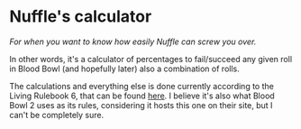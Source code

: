 Nuffle's calculator
===================

_For when you want to know how easily Nuffle can screw you over._

In other words, it's a calculator of percentages to fail/succeed any given roll in Blood Bowl (and hopefully later) also a combination of rolls.

The calculations and everything else is done currently according to the Living Rulebook 6, that can be found [here](http://www.bloodbowlgamers.com/downloads/LRB6.pdf). I believe it's also what Blood Bowl 2 uses as its rules, considering it hosts this one on their site, but I can't be completely sure.


